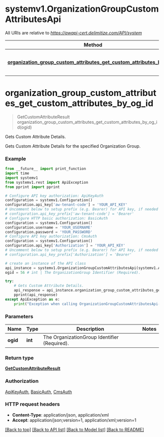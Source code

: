 # systemv1.OrganizationGroupCustomAttributesApi

All URIs are relative to *https://awapi-cert.delimitize.com/API/system*

Method | HTTP request | Description
------------- | ------------- | -------------
[**organization_group_custom_attributes_get_custom_attributes_by_og_id**](OrganizationGroupCustomAttributesApi.md#organization_group_custom_attributes_get_custom_attributes_by_og_id) | **GET** /groups/{ogid}/customattributes | Gets Custom Attribute Details.


# **organization_group_custom_attributes_get_custom_attributes_by_og_id**
> GetCustomAttributeResult organization_group_custom_attributes_get_custom_attributes_by_og_id(ogid)

Gets Custom Attribute Details.

Gets Custom Attribute Details for the specified Organization Group.

### Example
```python
from __future__ import print_function
import time
import systemv1
from systemv1.rest import ApiException
from pprint import pprint

# Configure API key authorization: ApiKeyAuth
configuration = systemv1.Configuration()
configuration.api_key['aw-tenant-code'] = 'YOUR_API_KEY'
# Uncomment below to setup prefix (e.g. Bearer) for API key, if needed
# configuration.api_key_prefix['aw-tenant-code'] = 'Bearer'
# Configure HTTP basic authorization: BasicAuth
configuration = systemv1.Configuration()
configuration.username = 'YOUR_USERNAME'
configuration.password = 'YOUR_PASSWORD'
# Configure API key authorization: CmsAuth
configuration = systemv1.Configuration()
configuration.api_key['Authorization'] = 'YOUR_API_KEY'
# Uncomment below to setup prefix (e.g. Bearer) for API key, if needed
# configuration.api_key_prefix['Authorization'] = 'Bearer'

# create an instance of the API class
api_instance = systemv1.OrganizationGroupCustomAttributesApi(systemv1.ApiClient(configuration))
ogid = 56 # int | The OrganizationGroup Identifier (Required).

try:
    # Gets Custom Attribute Details.
    api_response = api_instance.organization_group_custom_attributes_get_custom_attributes_by_og_id(ogid)
    pprint(api_response)
except ApiException as e:
    print("Exception when calling OrganizationGroupCustomAttributesApi->organization_group_custom_attributes_get_custom_attributes_by_og_id: %s\n" % e)
```

### Parameters

Name | Type | Description  | Notes
------------- | ------------- | ------------- | -------------
 **ogid** | **int**| The OrganizationGroup Identifier (Required). | 

### Return type

[**GetCustomAttributeResult**](GetCustomAttributeResult.md)

### Authorization

[ApiKeyAuth](../README.md#ApiKeyAuth), [BasicAuth](../README.md#BasicAuth), [CmsAuth](../README.md#CmsAuth)

### HTTP request headers

 - **Content-Type**: application/json, application/xml
 - **Accept**: application/json;version=1, application/xml;version=1

[[Back to top]](#) [[Back to API list]](../README.md#documentation-for-api-endpoints) [[Back to Model list]](../README.md#documentation-for-models) [[Back to README]](../README.md)

